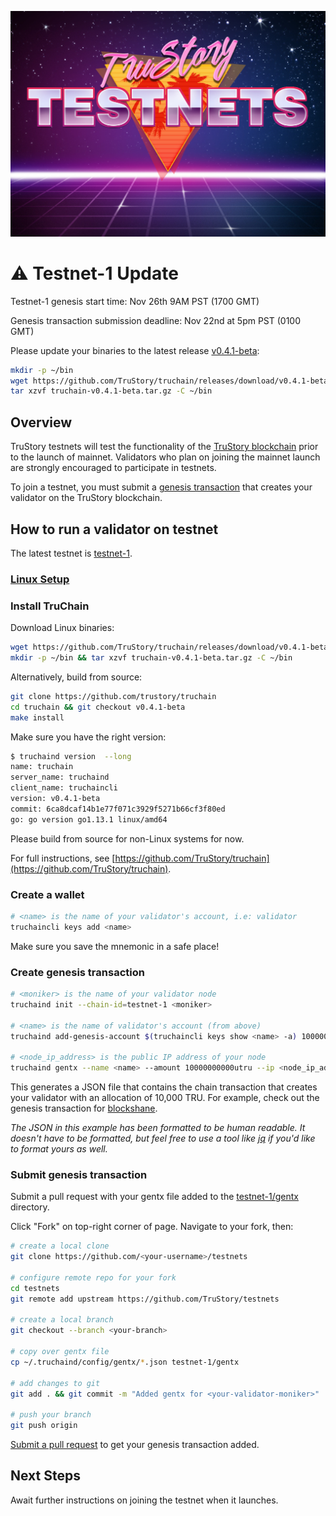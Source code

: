 ![logo](./logo.jpg)

# ⚠️ Testnet-1 Update

Testnet-1 genesis start time: Nov 26th 9AM PST (1700 GMT)

Genesis transaction submission deadline: Nov 22nd at 5pm PST (0100 GMT)

Please update your binaries to the latest release [v0.4.1-beta](https://github.com/TruStory/truchain/releases/tag/v0.4.1-beta):
```sh
mkdir -p ~/bin
wget https://github.com/TruStory/truchain/releases/download/v0.4.1-beta/truchain-v0.4.1-beta.tar.gz
tar xzvf truchain-v0.4.1-beta.tar.gz -C ~/bin
```
 
## Overview

TruStory testnets will test the functionality of the [TruStory blockchain](https://github.com/TruStory/truchain) prior to the launch of mainnet. Validators who plan on joining the mainnet launch are strongly encouraged to participate in testnets.

To join a testnet, you must submit a [genesis transaction](https://github.com/TruStory/testnets#create-genesis-transaction) that creates your validator on the TruStory blockchain.

## How to run a validator on testnet

The latest testnet is [testnet-1](https://github.com/TruStory/testnets/tree/master/testnet-1).

### [Linux Setup](./linux.md)

### Install TruChain

Download Linux binaries:
```sh
wget https://github.com/TruStory/truchain/releases/download/v0.4.1-beta/truchain-v0.4.1-beta.tar.gz
mkdir -p ~/bin && tar xzvf truchain-v0.4.1-beta.tar.gz -C ~/bin
```

Alternatively, build from source:
```sh
git clone https://github.com/trustory/truchain
cd truchain && git checkout v0.4.1-beta
make install
```

Make sure you have the right version:
```sh
$ truchaind version  --long
name: truchain
server_name: truchaind
client_name: truchaincli
version: v0.4.1-beta
commit: 6ca8dcaf14b1e77f071c3929f5271b66cf3f80ed
go: go version go1.13.1 linux/amd64
```

Please build from source for non-Linux systems for now.

For full instructions, see [https://github.com/TruStory/truchain](https://github.com/TruStory/truchain).

### Create a wallet

```sh
# <name> is the name of your validator's account, i.e: validator
truchaincli keys add <name>
```
Make sure you save the mnemonic in a safe place!

### Create genesis transaction

```sh
# <moniker> is the name of your validator node
truchaind init --chain-id=testnet-1 <moniker>

# <name> is the name of validator's account (from above)
truchaind add-genesis-account $(truchaincli keys show <name> -a) 10000000000utru

# <node_ip_address> is the public IP address of your node
truchaind gentx --name <name> --amount 10000000000utru --ip <node_ip_address>
```

This generates a JSON file that contains the chain transaction that creates your validator with an allocation of 10,000 TRU. 
For example, check out the genesis transaction for [blockshane](https://github.com/TruStory/testnets/blob/master/testnet-1/gentx/gentx-267f9165a57da281721c3cf58adfeb9d506b7777.json). 

_The JSON in this example has been formatted to be human readable. It doesn't have to be formatted, but feel free to use a tool like [jq](https://stedolan.github.io/jq/) if you'd like to format yours as well._

### Submit genesis transaction

Submit a pull request with your gentx file added to the [testnet-1/gentx](https://github.com/TruStory/testnets/tree/master/testnet-1/gentx) directory.

Click "Fork" on top-right corner of page. Navigate to your fork, then:

```sh
# create a local clone
git clone https://github.com/<your-username>/testnets

# configure remote repo for your fork
cd testnets
git remote add upstream https://github.com/TruStory/testnets

# create a local branch
git checkout --branch <your-branch>

# copy over gentx file
cp ~/.truchaind/config/gentx/*.json testnet-1/gentx

# add changes to git
git add . && git commit -m "Added gentx for <your-validator-moniker>"

# push your branch
git push origin
```

[Submit a pull request](https://help.github.com/en/github/collaborating-with-issues-and-pull-requests/creating-a-pull-request-from-a-fork) to get your genesis transaction added.

## Next Steps

Await further instructions on joining the testnet when it launches.
